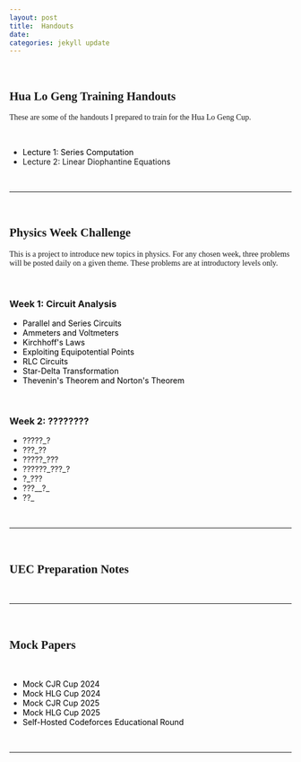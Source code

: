 ```yaml
---
layout: post
title:  Handouts
date:   
categories: jekyll update
---
```


<style>
a:link, a:visited{
  color: black;
  text-decoration: none;
}
a:hover {
  color: orange;
  text-decoration: none;
}
a:active {
    color: red !important;
}
</style>

<head>
    <br />
    <h2 style="font-family:Verdana">
        Hua Lo Geng Training Handouts
    </h2>
    <p style="font-family:Verdana"> These are some of the handouts I prepared to train for the Hua Lo Geng Cup.</p>
</head>
<br />
<body>
    <ul>
        <li><a href="~/css/HLG Lecture/A1Series.pdf"> Lecture 1: Series Computation </a></li>
        <li> Lecture 2: Linear Diophantine Equations</li>
    </ul>
</body>
<br />
<hr />
<br />
<head>
    <h2 style="font-family:Verdana">
        Physics Week Challenge
    </h2>
    <p style="font-family:Verdana">
        This is a project to introduce new topics in physics. For any chosen week, three problems will be posted daily on a given theme. These problems are at introductory levels only.
    </p>
    <br />
    <h3>Week 1: Circuit Analysis</h3>
    <ul>
        <li><a href="/main_pages/PWC/W1D1.html">Parallel and Series Circuits</a></li>
        <li><a href="/main_pages/PWC/W1D2.html">Ammeters and Voltmeters</a></li>
        <li><a href="/main_pages/PWC/W1D3.html">Kirchhoff's Laws</a></li>
        <li><a href="/main_pages/PWC/W1D4.html">Exploiting Equipotential Points</a></li>
        <li><a href="/main_pages/PWC/W1D5.html">RLC Circuits</a></li>
        <li><a href="/main_pages/PWC/W1D6.html">Star-Delta Transformation</a></li>
        <li><a href="/main_pages/PWC/W1D7.html">Thevenin's Theorem and Norton's Theorem</a></li>
    </ul>
    <br />
    <h3>Week 2: ????????</h3>
    <ul>
        <li><a asp-controller="PWC" asp-action="" ></a>?????_?</li>
        <li><a asp-controller="PWC" asp-action="" ></a>???_??</li>
        <li><a asp-controller="PWC" asp-action="" ></a>?????_???</li>
        <li><a asp-controller="PWC" asp-action="" ></a>??????_???_?</li>
        <li><a asp-controller="PWC" asp-action="" ></a>?_???</li>
        <li><a asp-controller="PWC" asp-action="" ></a>???__?_</li>
        <li><a asp-controller="PWC" asp-action="" ></a>??_</li>
    </ul>
    <br />
    <hr />
    <br />
    <h2 style="font-family:Verdana">
        UEC Preparation Notes
    </h2>
    <br />
    <hr />
    <br />
    <h2 style="font-family:Verdana">
        Mock Papers
    </h2>
    <br />
    <ul>
        <li><a href="/main_pages/Files/Mock CJR2024.pdf" > Mock CJR Cup 2024 </a></li>
        <li><a href="/main_pages/Files/Mock_HLG_2024.pdf" > Mock HLG Cup 2024 </a></li>
        <li><a style="color:black"> Mock CJR Cup 2025 </a></li>
        <li><a style="color:black"> Mock HLG Cup 2025 </a></li>
        <li><a style="color:black"> Self-Hosted Codeforces Educational Round </a></li>
    </ul>
    <br />
    <hr />
    <br />

</head>